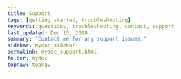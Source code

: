```yaml
---
title: Support
tags: [getting_started, troubleshooting]
keywords: questions, troubleshooting, contact, support
last_updated: Dec 15, 2018
summary: "Contact me for any support issues."
sidebar: mydoc_sidebar
permalink: mydoc_support.html
folder: mydoc
topnav: topnav
---
```


